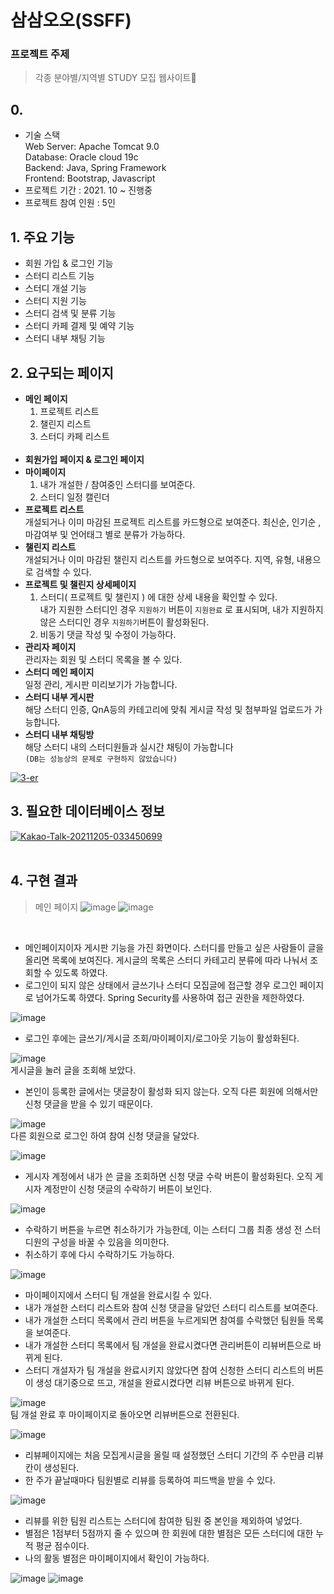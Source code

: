 # 삼삼오오(SSFF)

### 프로젝트 주제

> 각종 분야별/지역별 STUDY 모집 웹사이트📝

## 0.

* 기술 스택<br>
  Web Server: Apache Tomcat 9.0<br>
  Database: Oracle cloud 19c <br>
  Backend: Java, Spring Framework<br>
  Frontend: Bootstrap, Javascript<br>
* 프로젝트 기간 : 2021. 10 ~ 진행중
* 프로젝트 참여 인원 : 5인

## 1. 주요 기능

>

- 회원 가입 & 로그인 기능
- 스터디 리스트 기능
- 스터디 개설 기능
- 스터디 지원 기능
- 스터디 검색 및 분류 기능
- 스터디 카페 결제 및 예약 기능
- 스터디 내부 채팅 기능

## 2. 요구되는 페이지

>

- **메인 페이지**
  <br>
  1. 프로젝트 리스트 
  2. 챌린지 리스트
  3. 스터디 카페 리스트
  <br>
- **회원가입 페이지 & 로그인 페이지**
- **마이페이지**<br>
  1. 내가 개설한 / 참여중인 스터디를 보여준다.
  2. 스터디 일정 캘린더
- **프로젝트 리스트**<br>
  개설되거나 이미 마감된 프로젝트 리스트를 카드형으로 보여준다. 최신순, 인기순 , 마감여부 및 언어태그 별로 분류가 가능하다.
- **챌린지 리스트**<br>
  개설되거나 이미 마감된 챌린지 리스트를 카드형으로 보여주다. 지역, 유형, 내용으로 검색할 수 있다.
- **프로젝트 및 챌린지 상세페이지**<br>
  1. 스터디( 프로젝트 및 챌린지 ) 에 대한 상세 내용을 확인할 수 있다. <br>내가 지원한 스터디인 경우 `지원하기` 버튼이 `지원완료` 로 표시되며, 내가 지원하지 않은 스터디인 경우 `지원하기`버튼이 활성화된다. 
  2. 비동기 댓글 작성 및 수정이 가능하다.<br>  
- **관리자 페이지**<br>
  관리자는 회원 및 스터디 목록을 볼 수 있다.
- **스터디 메인 페이지**<br>
 일정 관리, 게시판 미리보기가 가능합니다. 
- **스터디 내부 게시판**<br>
 해당 스터디 인증, QnA등의 카테고리에 맞춰 게시글 작성 및 첨부파일 업로드가 가능합니다.
- **스터디 내부 채팅방**<br>
 해당 스터디 내의 스터디원들과 실시간 채팅이 가능합니다 
 <br>`(DB는 성능상의 문제로 구현하지 않았습니다)`

<a href="https://ibb.co/M8qp6kY"><img src="https://i.ibb.co/7g7V4tw/3-er.png" alt="3-er" border="0"></a>

## 3. 필요한 데이터베이스 정보

>

<a href="https://ibb.co/TvYPqD6"><img src="https://i.ibb.co/bWQNRjT/Kakao-Talk-20211205-033450699.png" alt="Kakao-Talk-20211205-033450699" border="0"></a>
<br>
<br>

## 4. 구현 결과 

>메인 페이지
![image](https://user-images.githubusercontent.com/60432062/125256323-4da07580-e337-11eb-8104-4b14bd5c0a8d.png)
![image](https://user-images.githubusercontent.com/60432062/125256505-76c10600-e337-11eb-9b11-f271a1a42c9c.png)
<br>

- 메인페이지이자 게시판 기능을 가진 화면이다. 스터디를 만들고 싶은 사람들이 글을 올리면 목록에 보여진다. 게시글의 목록은 스터디 카테고리 분류에 따라 나눠서 조회할 수 있도록 하였다.
- 로그인이 되지 않은 상태에서 글쓰기나 스터디 모집글에 접근할 경우 로그인 페이지로 넘어가도록 하였다. Spring Security를 사용하여 접근 권한을 제한하였다.<br>

![image](https://user-images.githubusercontent.com/60432062/125256629-95bf9800-e337-11eb-824a-7ae2ecd921e3.png)
<br>

- 로그인 후에는 글쓰기/게시글 조회/마이페이지/로그아웃 기능이 활성화된다.<br>

![image](https://user-images.githubusercontent.com/60432062/125256698-a6700e00-e337-11eb-9d09-e08cf99e8570.png)
<br>
게시글을 눌러 글을 조회해 보았다.

- 본인이 등록한 글에서는 댓글창이 활성화 되지 않는다. 오직 다른 회원에 의해서만 신청 댓글을 받을 수 있기 때문이다.<br>

![image](https://user-images.githubusercontent.com/60432062/125256804-c3a4dc80-e337-11eb-8d45-6a36e0b38e1e.png)
<br>
다른 회원으로 로그인 하여 참여 신청 댓글을 달았다.<br>

![image](https://user-images.githubusercontent.com/60432062/125256844-cc95ae00-e337-11eb-8a0f-3224837097e5.png)
<br>

- 게시자 계정에서 내가 쓴 글을 조회하면 신청 댓글 수락 버튼이 활성화된다. 오직 게시자 계정만이 신청 댓글의 수락하기 버튼이 보인다.<br>

![image](https://user-images.githubusercontent.com/60432062/125256911-dae3ca00-e337-11eb-93af-bd7ad4774605.png)
<br>

- 수락하기 버튼을 누르면 취소하기가 가능한데, 이는 스터디 그룹 최종 생성 전 스터디원의 구성을 바꿀 수 있음을 의미한다.
- 취소하기 후에 다시 수락하기도 가능하다.<br>

![image](https://user-images.githubusercontent.com/60432062/125256995-efc05d80-e337-11eb-8f6c-3d17d2b07dc2.png)
<br>

- 마이페이지에서 스터디 팀 개설을 완료시킬 수 있다.
- 내가 개설한 스터디 리스트와 참여 신청 댓글을 달았던 스터디 리스트를 보여준다.
- 내가 개설한 스터디 목록에서 관리 버튼을 누르게되면 참여를 수락했던 팀원들 목록을 보여준다.
- 내가 개설한 스터디 목록에서 팀 개설을 완료시켰다면 관리버튼이 리뷰버튼으로 바뀌게 된다.
- 스터디 개설자가 팀 개설을 완료시키지 않았다면 참여 신청한 스터디 리스트의 버튼이 생성 대기중으로 뜨고, 개설을 완료시켰다면 리뷰 버튼으로 바뀌게 된다.<br>

![image](https://user-images.githubusercontent.com/60432062/125257060-023a9700-e338-11eb-8a69-647761c7eaea.png)
<br>
팀 개설 완료 후 마이페이지로 돌아오면 리뷰버튼으로 전환된다.<br>

![image](https://user-images.githubusercontent.com/60432062/125257158-1aaab180-e338-11eb-8d8e-582b96ddefc7.png)
<br>

- 리뷰페이지에는 처음 모집게시글을 올릴 때 설정했던 스터디 기간의 주 수만큼 리뷰칸이 생성된다.
- 한 주가 끝날때마다 팀원별로 리뷰를 등록하여 피드백을 받을 수 있다.<br>

![image](https://user-images.githubusercontent.com/60432062/125257225-2b5b2780-e338-11eb-8c2a-85be6942e7db.png)
<br>

- 리뷰를 위한 팀원 리스트는 스터디에 참여한 팀원 중 본인을 제외하여 넣었다.
- 별점은 1점부터 5점까지 줄 수 있으며 한 회원에 대한 별점은 모든 스터디에 대한 누적 평균 점수이다.
- 나의 활동 별점은 마이페이지에서 확인이 가능하다.<br>

![image](https://user-images.githubusercontent.com/60432062/125257294-3ca43400-e338-11eb-94b8-c354a64b9179.png)
![image](https://user-images.githubusercontent.com/60432062/125257307-42017e80-e338-11eb-86f9-ea6ce68a0e4b.png)